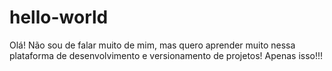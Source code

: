 # hello-world
Olá!
Não sou de falar muito de mim, mas quero aprender muito nessa plataforma de desenvolvimento e versionamento de projetos!
Apenas isso!!!
